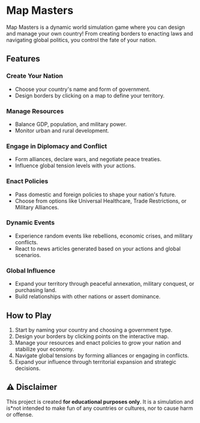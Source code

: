 # Map Masters

Map Masters is a dynamic world simulation game where you can design and manage your own country! From creating borders to enacting laws and navigating global politics, you control the fate of your nation.

## Features

### **Create Your Nation**
- Choose your country's name and form of government.
- Design borders by clicking on a map to define your territory.

### **Manage Resources**
- Balance GDP, population, and military power.
- Monitor urban and rural development.

### **Engage in Diplomacy and Conflict**
- Form alliances, declare wars, and negotiate peace treaties.
- Influence global tension levels with your actions.

### **Enact Policies**
- Pass domestic and foreign policies to shape your nation's future.
- Choose from options like Universal Healthcare, Trade Restrictions, or Military Alliances.

### **Dynamic Events**
- Experience random events like rebellions, economic crises, and military conflicts.
- React to news articles generated based on your actions and global scenarios.

### **Global Influence**
- Expand your territory through peaceful annexation, military conquest, or purchasing land.
- Build relationships with other nations or assert dominance.

## How to Play

1. Start by naming your country and choosing a government type.
2. Design your borders by clicking points on the interactive map.
3. Manage your resources and enact policies to grow your nation and stabilize your economy. 
4. Navigate global tensions by forming alliances or engaging in conflicts.
5. Expand your influence through territorial expansion and strategic decisions.

## ⚠️ Disclaimer

This project is created **for educational purposes only**. It is a simulation and is*not intended to make fun of any countries or cultures, nor to cause harm or offense. 